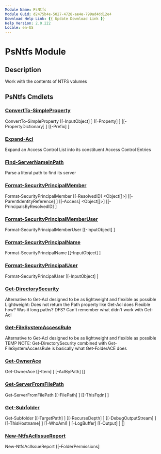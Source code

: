 ```yaml
---
Module Name: PsNtfs
Module Guid: d2475b4e-5027-4728-ae4e-799ad4dd12e4
Download Help Link: {{ Update Download Link }}
Help Version: 2.0.222
Locale: en-US
---
```


# PsNtfs Module
## Description
Work with the contents of NTFS volumes

## PsNtfs Cmdlets
### [ConvertTo-SimpleProperty](ConvertTo-SimpleProperty.md)

ConvertTo-SimpleProperty [[-InputObject] <Object>] [[-Property] <string>] [[-PropertyDictionary] <hashtable>] [[-Prefix] <string>]


### [Expand-Acl](Expand-Acl.md)
Expand an Access Control List into its constituent Access Control Entries

### [Find-ServerNameInPath](Find-ServerNameInPath.md)
Parse a literal path to find its server

### [Format-SecurityPrincipalMember](Format-SecurityPrincipalMember.md)

Format-SecurityPrincipalMember [[-ResolvedID] <Object[]>] [[-ParentIdentityReference] <string>] [[-Access] <Object[]>] [[-PrincipalsByResolvedID] <hashtable>]


### [Format-SecurityPrincipalMemberUser](Format-SecurityPrincipalMemberUser.md)

Format-SecurityPrincipalMemberUser [[-InputObject] <Object>]


### [Format-SecurityPrincipalName](Format-SecurityPrincipalName.md)

Format-SecurityPrincipalName [[-InputObject] <Object>]


### [Format-SecurityPrincipalUser](Format-SecurityPrincipalUser.md)

Format-SecurityPrincipalUser [[-InputObject] <Object>]


### [Get-DirectorySecurity](Get-DirectorySecurity.md)
Alternative to Get-Acl designed to be as lightweight and flexible as possible
    Lightweight: Does not return the Path property like Get-Acl does
    Flexible how?  Was it long paths?  DFS?  Can't remember what didn't work with Get-Acl

### [Get-FileSystemAccessRule](Get-FileSystemAccessRule.md)
Alternative to Get-Acl designed to be as lightweight and flexible as possible
TEMP NOTE: Get-DirectorySecurity combined with Get-FileSystemAccessRule is basically what Get-FolderACE does

### [Get-OwnerAce](Get-OwnerAce.md)

Get-OwnerAce [[-Item] <string>] [-AclByPath] <ref> [<CommonParameters>]


### [Get-ServerFromFilePath](Get-ServerFromFilePath.md)

Get-ServerFromFilePath [[-FilePath] <string>] [[-ThisFqdn] <string>]


### [Get-Subfolder](Get-Subfolder.md)

Get-Subfolder [[-TargetPath] <string>] [[-RecurseDepth] <int>] [[-DebugOutputStream] <string>] [[-ThisHostname] <string>] [[-WhoAmI] <string>] [-LogBuffer] <ref> [[-Output] <hashtable>] [<CommonParameters>]


### [New-NtfsAclIssueReport](New-NtfsAclIssueReport.md)

New-NtfsAclIssueReport [[-FolderPermissions] <Object>] [[-UserPermissions] <Object>] [[-GroupNameRule] <scriptblock>] [[-ThisHostName] <string>] [[-WhoAmI] <string>] [-LogBuffer] <ref> [<CommonParameters>]



